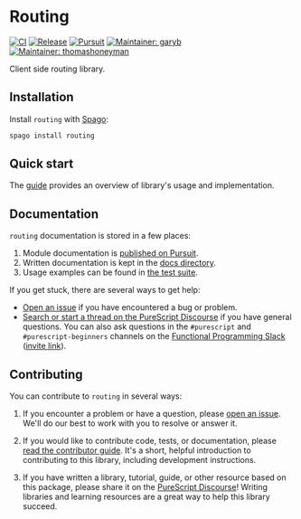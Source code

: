 # Routing

[![CI](https://github.com/purescript-contrib/purescript-routing/workflows/CI/badge.svg?branch=main)](https://github.com/purescript-contrib/purescript-routing/actions?query=workflow%3ACI+branch%3Amain)
[![Release](https://img.shields.io/github/release/purescript-contrib/purescript-routing.svg)](https://github.com/purescript-contrib/purescript-routing/releases)
[![Pursuit](https://pursuit.purescript.org/packages/purescript-routing/badge)](https://pursuit.purescript.org/packages/purescript-routing)
[![Maintainer: garyb](https://img.shields.io/badge/maintainer-garyb-teal.svg)](https://github.com/garyb)
[![Maintainer: thomashoneyman](https://img.shields.io/badge/maintainer-thomashoneyman-teal.svg)](https://github.com/thomashoneyman)

Client side routing library.

## Installation

Install `routing` with [Spago](https://github.com/purescript/spago):

```sh
spago install routing
```

## Quick start

The [guide](GUIDE.md) provides an overview of library's usage and implementation.

## Documentation

`routing` documentation is stored in a few places:

1. Module documentation is [published on Pursuit](https://pursuit.purescript.org/packages/purescript-routing).
2. Written documentation is kept in the [docs directory](./docs).
3. Usage examples can be found in [the test suite](./test).

If you get stuck, there are several ways to get help:

- [Open an issue](https://github.com/purescript-contrib/purescript-routing/issues) if you have encountered a bug or problem.
- [Search or start a thread on the PureScript Discourse](https://discourse.purescript.org) if you have general questions. You can also ask questions in the `#purescript` and `#purescript-beginners` channels on the [Functional Programming Slack](https://functionalprogramming.slack.com) ([invite link](https://fpchat-invite.herokuapp.com/)).

## Contributing

You can contribute to `routing` in several ways:

1. If you encounter a problem or have a question, please [open an issue](https://github.com/purescript-contrib/purescript-routing/issues). We'll do our best to work with you to resolve or answer it.

2. If you would like to contribute code, tests, or documentation, please [read the contributor guide](./CONTRIBUTING.md). It's a short, helpful introduction to contributing to this library, including development instructions.

3. If you have written a library, tutorial, guide, or other resource based on this package, please share it on the [PureScript Discourse](https://discourse.purescript.org)! Writing libraries and learning resources are a great way to help this library succeed.
